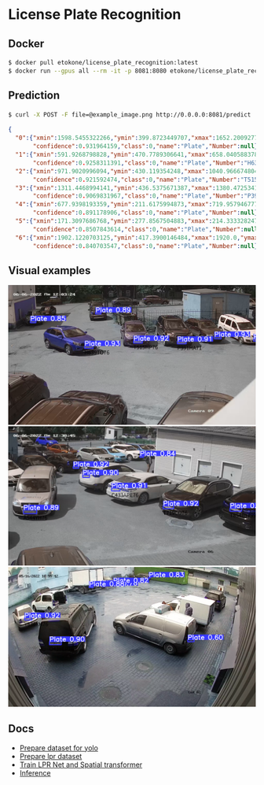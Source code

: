 # License Plate Recognition
## Docker

```bash
$ docker pull etokone/license_plate_recognition:latest
$ docker run --gpus all --rm -it -p 8081:8080 etokone/license_plate_recognition:latest
```

## Prediction
```bash
$ curl -X POST -F file=@example_image.png http://0.0.0.0:8081/predict
```
```json
{
  "0":{"xmin":1598.5455322266,"ymin":399.8723449707,"xmax":1652.2009277344,"ymax":415.0353088379,
       "confidence":0.931964159,"class":0,"name":"Plate","Number":null},
  "1":{"xmin":591.9268798828,"ymin":470.7789306641,"xmax":658.0405883789,"ymax":489.2675476074,
       "confidence":0.9258311391,"class":0,"name":"Plate","Number":"H639TO76"},
  "2":{"xmin":971.9020996094,"ymin":430.119354248,"xmax":1040.9666748047,"ymax":448.1368408203,
       "confidence":0.921592474,"class":0,"name":"Plate","Number":"T515HP76"},
  "3":{"xmin":1311.4468994141,"ymin":436.5375671387,"xmax":1380.4725341797,"ymax":454.7528076172,
       "confidence":0.9069831967,"class":0,"name":"Plate","Number":"P391HA71"},
  "4":{"xmin":677.9398193359,"ymin":211.6175994873,"xmax":719.9579467773,"ymax":223.0309753418,
       "confidence":0.891178906,"class":0,"name":"Plate","Number":null},
  "5":{"xmin":171.3097686768,"ymin":277.8567504883,"xmax":214.3333282471,"ymax":291.2663879395,
       "confidence":0.8507843614,"class":0,"name":"Plate","Number":null},
  "6":{"xmin":1902.1220703125,"ymin":417.3900146484,"xmax":1920.0,"ymax":433.4660339355,
       "confidence":0.840703547,"class":0,"name":"Plate","Number":null}}
```

## Visual examples
<img src="./reports/inference_results/09_03_39_8000000_5_results.png" width="900 px"/>
<img src="./reports/inference_results/09_38_54_8000000_15_results.png" width="900 px"/>
<img src="./reports/inference_results/img_1_0000000854_results.png" width="900 px"/>

## Docs

- [Prepare dataset for yolo](./docs/prepare_yolo_dataset.md)
- [Prepare lpr dataset](./docs/prepare_lpr_dataset.md)
- [Train LPR Net and Spatial transformer](./docs/train_LPRNet.md)
- [Inference](./docs/full_pipeline.md)
